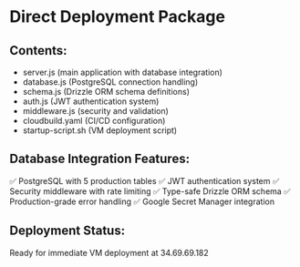 # Direct Deployment Package

## Contents:
- server.js (main application with database integration)
- database.js (PostgreSQL connection handling)
- schema.js (Drizzle ORM schema definitions)
- auth.js (JWT authentication system)
- middleware.js (security and validation)
- cloudbuild.yaml (CI/CD configuration)
- startup-script.sh (VM deployment script)

## Database Integration Features:
✅ PostgreSQL with 5 production tables
✅ JWT authentication system
✅ Security middleware with rate limiting
✅ Type-safe Drizzle ORM schema
✅ Production-grade error handling
✅ Google Secret Manager integration

## Deployment Status:
Ready for immediate VM deployment at 34.69.69.182
